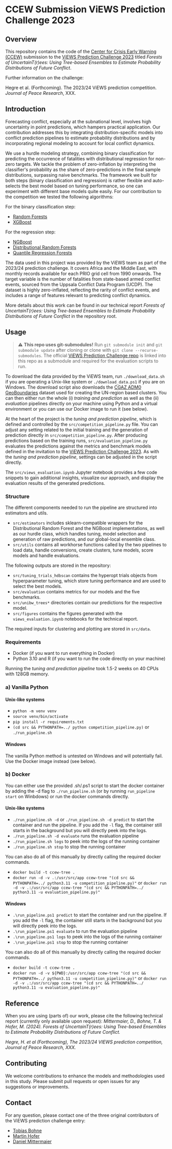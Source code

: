 # CCEW Submission ViEWS Prediction Challenge 2023

## Overview

This repository contains the code of the [Center for Crisis Early Warning (CCEW)](https://www.unibw.de/ciss-en/ccew) submission to the [ViEWS Prediction Challenge 2023](https://viewsforecasting.org/research/prediction-challenge-2023/) titled *Forests of UncertainT(r)ees: Using Tree-based Ensembles to Estimate Probability Distributions of Future Conflict*.

Further information on the challenge:

Hegre et al. (Forthcoming). The 2023/24 ViEWS prediction competition. _Journal of Peace Research_, XXX.

## Introduction
Forecasting conflict, especially at the subnational level, involves high uncertainty in point predictions, which hampers practical application. Our contribution addresses this by integrating distribution-specific models into conflict prediction pipelines to estimate probability distributions and by incorporating regional modeling to account for local conflict dynamics.

We use a hurdle modeling strategy, combining binary classification for predicting the occurrence of fatalities with distributional regression for non-zero targets. We tackle the problem of zero-inflation by interpreting the classifier's probability as the share of zero-predictions in the final sample distributions, surpassing naive benchmarks. The framework we built for both steps (binary classification and regression) is rather flexible and auto-selects the best model based on tuning performance, so one can experiment with different base models quite easily. For our contribution to the competition we tested the following algorithms: 

For the binary classification step:
- [Random Forests](https://scikit-learn.org/stable/modules/generated/sklearn.ensemble.RandomForestClassifier.html)
- [XGBoost](https://github.com/dmlc/xgboost)

For the regression step:
- [NGBoost](https://github.com/stanfordmlgroup/ngboost)
- [Distributional Random Forests](https://github.com/lorismichel/drf)
- [Quantile Regression Forests](https://github.com/zillow/quantile-forest)

The data used in this project was provided by the ViEWS team as part of the 2023/24 prediction challenge. It covers Africa and the Middle East, with monthly records available for each PRIO grid cell from 1990 onwards. The target variable is the number of fatalities from state-based armed conflict events, sourced from the Uppsala Conflict Data Program (UCDP). The dataset is highly zero-inflated, reflecting the rarity of conflict events, and includes a range of features relevant to predicting conflict dynamics.

More details about this work can be found in our technical report *Forests of UncertainT(r)ees: Using Tree-based Ensembles to Estimate Probability Distributions of Future Conflict* in the repository root.

## Usage

> :warning: **This repo uses git-submodules!** Run `git submodule init` and  `git submodule update` after cloning or clone with `git clone --recurse-submodules`. The official [ViEWS Prediction Challenge repo](https://github.com/prio-data/prediction_competition_2023) is linked into this repo as a submodule and required for the evaluation scripts to run.

To download the data provided by the ViEWS team, run `./download_data.sh` if you are operating a Unix-like system or `./download_data.ps1` if you are on Windows. The download script also downloads the [CGAZ ADM0 GeoBoundaries](https://www.geoboundaries.org/globalDownloads.html) dataset used for creating the UN-region based clusters. You can then either run the whole (i) _training and prediction_ as well as the (ii) _evaluation_ pipelines directly on your machine using Python and a virtual environment or you can use our Docker image to run it (see below).

At the heart of the project is the _tuning and prediction pipeline_, which is defined and controlled by the `src/competition_pipeline.py` file. You can adjust any setting related to the initial training and the generation of prediction directly in `src/competition_pipeline.py`. After producing predictions based on the training runs, `src/evaluation_pipeline.py` evaluates the predictions against the metrics and benchmark models defined in the invitation to the [ViEWS Prediction Challenge 2023](https://viewsforecasting.org/research/prediction-challenge-2023/). As with the _tuning and prediction pipeline_, settings can be adjusted in the script directly. 

The `src/views_evaluation.ipynb` Jupyter notebook provides a few code snippets to gain additional insights, visualize our approach, and display the evaluation results of the generated predictions.


### Structure

The different components needed to run the pipeline are structured into estimators and utils.

- `src/estimators` includes sklearn-compatible wrappers for the Distributional Random Forest and the NGBoost implementations, as well as our hurdle class, which handles tuning, model selection and generation of raw predictions, and our global-local ensemble class.
- `src/utils` contains all workhorse functions called by the two pipelines to load data, handle conversions, create clusters, tune models, score models and handle evaluations.

The following outputs are stored in the repository:

- `src/tuning_trials_hdbscan` contains the hyperopt trials objects from hyperparameter tuning, which store tuning performance and are used to select the best models.
- `src/evaluation` contains metrics for our models and the five benchmarks.
- `src/unibw_trees*` directories contain our predictions for the respective model.
- `src/figures` contains the figures generated with the `views_evaluation.ipynb` notebooks for the technical report.

The required inputs for clustering and plotting are stored in `src/data`.


### Requirements

- Docker (if you want to run everything in Docker)
- Python 3.10 and R (if you want to run the code directly on your machine)

Running the _tuning and prediction pipeline_ took 1.5-2 weeks on 40 CPUs with 128GB memory.


### a) Vanilla Python

#### Unix-like systems

- `python -m venv venv`
- `source venv/bin/activate`
- `pip install -r requirements.txt`
- `(cd src && PYTHONPATH=../ python competition_pipeline.py)` or `./run_pipeline.sh`

#### Windows

The vanilla Python method is untested on Windows and will potentially fail. Use the Docker image instead (see below).

### b) Docker

You can either use the provided .sh/.ps1 script to start the docker container by adding the -d flag to `./run_pipeline.sh` (or by running `run_pipeline start` on Winbdows) or run the docker commands directly.

#### Unix-like systems

- `./run_pipeline.sh -d` or `./run_pipeline.sh -d predict` to start the container and run the pipeline. If you add the `-l` flag, the container still starts in the background but you will directly peek into the logs.
- `./run_pipeline.sh -d evaluate` runs the evaluation pipeline
- `./run_pipeline.sh logs` to peek into the logs of the running container
- `./run_pipeline.sh stop` to stop the running container

You can also do all of this manually by directly calling the required docker commands.

- `docker build -t ccew-tree .`
- `docker run -d -v .:/usr/src/app ccew-tree "(cd src && PYTHONPATH=../ python3.11 -u competition_pipeline.py)"` or `docker run -d -v .:/usr/src/app ccew-tree "(cd src && PYTHONPATH=../ python3.11 -u evaluation_pipeline.py)"`

#### Windows

- `.\run_pipeline.ps1 predict` to start the container and run the pipeline. If you add the `-l` flag, the container still starts in the background but you will directly peek into the logs.
- `.\run_pipeline.ps1 evaluate` to run the evaluation pipeline
- `.\run_pipeline.ps1 logs` to peek into the logs of the running container
- `.\run_pipeline.ps1 stop` to stop the running container

You can also do all of this manually by directly calling the required docker commands.

- `docker build -t ccew-tree .`
- `docker run -d -v ${PWD}:/usr/src/app ccew-tree "(cd src && PYTHONPATH=../ python3.11 -u competition_pipeline.py)"` or `docker run -d -v .:/usr/src/app ccew-tree "(cd src && PYTHONPATH=../ python3.11 -u evaluation_pipeline.py)"`

## Reference
When you are using (parts of) our work, please cite the following technical report (currently only available upon request):
*Mittermaier, D., Bohne, T. & Hofer, M. (2024). Forests of UncertainT(r)ees: Using Tree-based Ensembles to Estimate Probability Distributions of Future Conflict.*

*Hegre, H. et al (Forthcoming), The 2023/24 VIEWS prediction competition, Journal of Peace Research, XXX.*

## Contributing
We welcome contributions to enhance the models and methodologies used in this study. Please submit pull requests or open issues for any suggestions or improvements.

## Contact
For any question, please contact one of the three original contributors of the ViEWS prediction challenge entry:
- [Tobias Bohne](mailto:tobias.bohne@unibw.de)
- [Martin Hofer](mailto:hofer.martin@pm.me)
- [Daniel Mittermaier](mailto:daniel.mittermaier@unibw.de)

